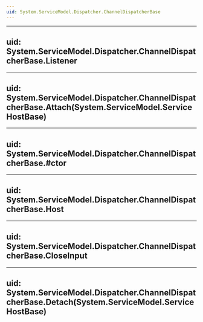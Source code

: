 ```yaml
---
uid: System.ServiceModel.Dispatcher.ChannelDispatcherBase
---
```


---
uid: System.ServiceModel.Dispatcher.ChannelDispatcherBase.Listener
---

---
uid: System.ServiceModel.Dispatcher.ChannelDispatcherBase.Attach(System.ServiceModel.ServiceHostBase)
---

---
uid: System.ServiceModel.Dispatcher.ChannelDispatcherBase.#ctor
---

---
uid: System.ServiceModel.Dispatcher.ChannelDispatcherBase.Host
---

---
uid: System.ServiceModel.Dispatcher.ChannelDispatcherBase.CloseInput
---

---
uid: System.ServiceModel.Dispatcher.ChannelDispatcherBase.Detach(System.ServiceModel.ServiceHostBase)
---
